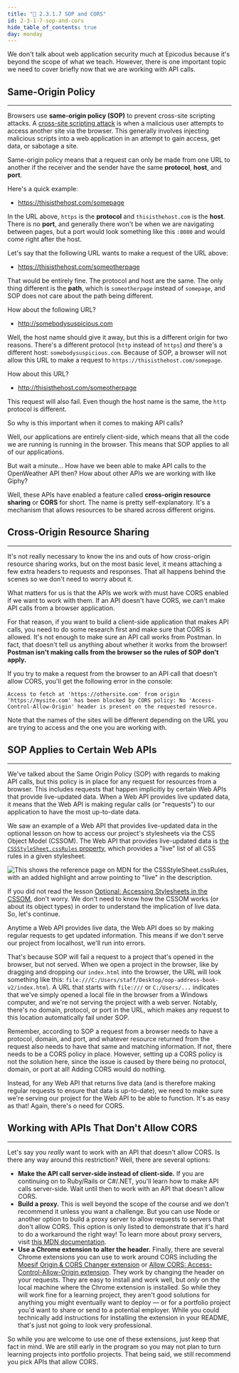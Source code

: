 ```yaml
---
title: "📓 2.3.1.7 SOP and CORS"
id: 2-3-1-7-sop-and-cors
hide_table_of_contents: true
day: monday
---
```


We don't talk about web application security much at Epicodus because it's beyond the scope of what we teach. However, there is one important topic we need to cover briefly now that we are working with API calls.

## Same-Origin Policy
---

Browsers use **same-origin policy (SOP)** to prevent cross-site scripting attacks. A [cross-site scripting attack](https://owasp.org/www-community/attacks/xss/) is when a malicious user attempts to access another site via the browser. This generally involves injecting malicious scripts into a web application in an attempt to gain access, get data, or sabotage a site.

Same-origin policy means that a request can only be made from one URL to another if the receiver and the sender have the same **protocol**, **host**, and **port**.

Here's a quick example:

* https://thisisthehost.com/somepage

In the URL above, `https` is the **protocol** and `thisisthehost.com` is the **host**. There is no **port**, and generally there won't be when we are navigating between pages, but a port would look something like this `:8080` and would come right after the host.

Let's say that the following URL wants to make a request of the URL above:

* https://thisisthehost.com/someotherpage

That would be entirely fine. The protocol and host are the same. The only thing different is the **path**, which is `someotherpage` instead of `somepage`, and SOP does not care about the path being different. 

How about the following URL?

* http://somebodysuspicious.com

Well, the host name should give it away, but this is a different origin for two reasons. There's a different protocol (`http` instead of `https`) _and_ there's a different host: `somebodysuspicious.com`. Because of SOP, a browser will not allow this URL to make a request to `https://thisisthehost.com/somepage`. 

How about this URL?

* http://thisisthehost.com/someotherpage

This request will also fail. Even though the host name is the same, the `http` protocol is different.

So why is this important when it comes to making API calls?

Well, our applications are entirely client-side, which means that all the code we are running is running in the browser. This means that SOP applies to all of our applications.

But wait a minute... How have we been able to make API calls to the OpenWeather API then? How about other APIs we are working with like Giphy?

Well, these APIs have enabled a feature called **cross-origin resource sharing** or **CORS** for short. The name is pretty self-explanatory. It's a mechanism that allows resources to be shared across different origins. 

## Cross-Origin Resource Sharing
---

It's not really necessary to know the ins and outs of how cross-origin resource sharing works, but on the most basic level, it means attaching a few extra headers to requests and responses. That all happens behind the scenes so we don't need to worry about it.

What matters for us is that the APIs we work with must have CORS enabled if we want to work with them. If an API doesn't have CORS, we can't make API calls from a browser application.

For that reason, if you want to build a client-side application that makes API calls, you need to do some research first and make sure that CORS is allowed. It's not enough to make sure an API call works from Postman. In fact, that doesn't tell us anything about whether it works from the browser! **Postman isn't making calls from the browser so the rules of SOP don't apply.**

If you try to make a request from the browser to an API call that doesn't allow CORS, you'll get the following error in the console:

`Access to fetch at 'https://othersite.com' from origin 'https://mysite.com' has been blocked by CORS policy: No 'Access-Control-Allow-Origin' header is present on the requested resource.`

Note that the names of the sites will be different depending on the URL you are trying to access and the one you are working with.

## SOP Applies to Certain Web APIs
---

We've talked about the Same Origin Policy (SOP) with regards to making API calls, but this policy is in place for any request for resources from a browser. This includes requests that happen implicitly by certain Web APIs that provide live-updated data. When a Web API provides live updated data, it means that the Web API is making regular calls (or "requests") to our application to have the most up-to-date data. 

We saw an example of a Web API that provides live-updated data in the optional lesson on how to access our project's stylesheets via the CSS Object Model (CSSOM). The Web API that provides live-updated data is [the `CSSStyleSheet.cssRules` property](https://developer.mozilla.org/en-US/docs/Web/API/CSSStyleSheet/cssRules), which provides a "live" list of all CSS rules in a given stylesheet.

![This shows the reference page on MDN for the `CSSStyleSheet.cssRules`, with an added highlight and arrow pointing to "live" in the description.](https://learnhowtoprogram.s3.us-west-2.amazonaws.com/Intermediate+JavaScript/Async-and-APIs-2020/live-list-for-cssRules.png)

If you did not read the lesson [Optional: Accessing Stylesheets in the CSSOM](https://old.learnhowtoprogram.com/lessons/optional-accessing-stylesheets-in-the-cssom), don't worry. We don't need to know how the CSSOM works (or about its object types) in order to understand the implication of live data. So, let's continue. 

Anytime a Web API provides live data, the Web API does so by making regular requests to get updated information. This means if we don't serve our project from localhost, we'll run into errors. 

That's because SOP will fail a request to a project that's opened in the browser, but not served. When we open a project in the browser, like by dragging and dropping our `index.html` into the browser, the URL will look something like this: `file:///C:/Users/staff/Desktop/oop-address-book-v2/index.html`. A URL that starts with `file:///` or `C:/Users/...` indicates that we've simply opened a local file in the browser from a Windows computer, and we're not serving the project with a web server. Notably, there's no domain, protocol, or port in the URL, which makes any request to this location automatically fail under SOP.

Remember, according to SOP a request from a browser needs to have a protocol, domain, and port, and whatever resource returned from the request also needs to have that same and matching information. If not, there needs to be a CORS policy in place. However, setting up a CORS policy is not the solution here, since the issue is caused by there being no protocol, domain, or port at all! Adding CORS would do nothing. 

Instead, for any Web API that returns live data (and is therefore making regular requests to ensure that data is up-to-date), we need to make sure we're serving our project for the Web API to be able to function. It's as easy as that! Again, there's o need for CORS.

## Working with APIs That Don't Allow CORS
---

Let's say you _really_ want to work with an API that doesn't allow CORS. Is there any way around this restriction? Well, there are several options:

* **Make the API call server-side instead of client-side.** If you are continuing on to Ruby/Rails or C#/.NET, you'll learn how to make API calls server-side. Wait until then to work with an API that doesn't allow CORS.
* **Build a proxy.** This is well beyond the scope of the course and we don't recommend it unless you want a challenge. But you can use Node or another option to build a proxy server to allow requests to servers that don't allow CORS. This option is only listed to demonstrate that it's hard to do a workaround the right way! To learn more about proxy servers, visit [this MDN documentation](https://developer.mozilla.org/en-US/docs/Web/HTTP/Proxy_servers_and_tunneling).
* **Use a Chrome extension to alter the header.** Finally, there are several Chrome extensions you can use to work around CORS including the [Moesif Origin & CORS Changer extension](https://chrome.google.com/webstore/detail/moesif-origin-cors-change/digfbfaphojjndkpccljibejjbppifbc?hl=en-US) or [Allow CORS: Access-Control-Allow-Origin extension](https://chrome.google.com/webstore/detail/allow-cors-access-control/lhobafahddgcelffkeicbaginigeejlf?hl=en). They work by changing the header on your requests. They are easy to install and work well, but _only_ on the local machine where the Chrome extension is installed. So while they will work fine for a learning project, they aren't good solutions for anything you might eventually want to deploy — or for a portfolio project you'd want to share or send to a potential employer. While you could technically add instructions for installing the extension in your README, that's just not going to look very professional.

So while you are welcome to use one of these extensions, just keep that fact in mind. We are still early in the program so you may not plan to turn learning projects into portfolio projects. That being said, we still recommend you pick APIs that allow CORS.
